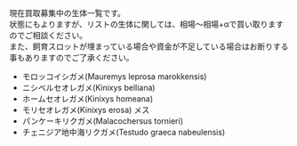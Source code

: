 ---
---

現在買取募集中の生体一覧です。  
状態にもよりますが、リストの生体に関しては、相場〜相場+αで買い取りますのでご相談ください。  
また、飼育スロットが埋まっている場合や資金が不足している場合はお断りする事もありますのでご了承ください。

* モロッコイシガメ(Mauremys leprosa marokkensis)
* ニシベルセオレガメ(Kinixys belliana)
* ホームセオレガメ(Kinixys homeana)
* モリセオレガメ(Kinixys erosa) メス
* パンケーキリクガメ(Malacochersus tornieri)
* チェニジア地中海リクガメ(Testudo graeca nabeulensis)

